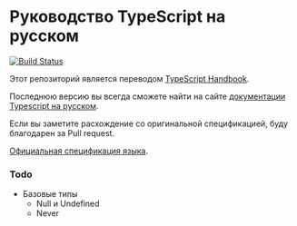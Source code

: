 # Руководство TypeScript на русском

[![Build Status](https://travis-ci.org/Microsoft/TypeScript-Handbook.svg)](https://travis-ci.org/Microsoft/TypeScript-Handbook)

Этот репозиторий является переводом [TypeScript Handbook](https://github.com/Microsoft/TypeScript-Handbook).

Последнюю версию вы всегда сможете найти на сайте [документации Typescript на русском](http://typescript-lang.ru/docs/).

Если вы заметите расхождение со оригинальной спецификацией, буду благодарен за Pull request.


[Официальная спецификация языка](https://github.com/Microsoft/TypeScript/blob/master/doc/spec.md).

### Todo
* Базовые типы
    * Null и Undefined
    * Never
